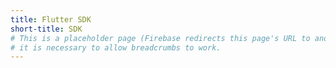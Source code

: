 ```yaml
---
title: Flutter SDK
short-title: SDK
# This is a placeholder page (Firebase redirects this page's URL to another);
# it is necessary to allow breadcrumbs to work.
---
```

